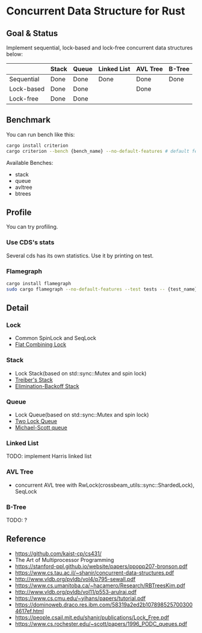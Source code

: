 # Concurrent Data Structure for Rust

## Goal & Status
Implement sequential, lock-based and lock-free concurrent data structures below:

|            | Stack | Queue | Linked List | AVL Tree | B-Tree |
|------------|-------|-------|-------------|----------|--------|
| Sequential | Done  | Done  |    Done     |   Done   |  Done  |
| Lock-based | Done  | Done  |             |   Done   |        |
| Lock-free  | Done  | Done  |             |          |        |

## Benchmark
You can run bench like this:
```bash
cargo install criterion
cargo criterion --bench {bench_name} --no-default-features # default feature has accumulating stats on available structure.
```

Available Benches:
- stack
- queue
- avltree
- btrees

## Profile
You can try profiling.

### Use CDS's stats
Several cds has its own statistics. Use it by printing on test.

### Flamegraph
```bash
cargo install flamegraph
sudo cargo flamegraph --no-default-features --test tests -- {test_name}
```

## Detail
### Lock
- Common SpinLock and SeqLock
- [Flat Combining Lock](https://people.csail.mit.edu/shanir/publications/Flat%20Combining%20SPAA%2010.pdf)

### Stack
- Lock Stack(based on std::sync::Mutex and spin lock)
- [Treiber's Stack](https://dominoweb.draco.res.ibm.com/58319a2ed2b1078985257003004617ef.html)
- [Elimination-Backoff Stack](https://people.csail.mit.edu/shanir/publications/Lock_Free.pdf)

### Queue
- Lock Queue(based on std::sync::Mutex and spin lock)
- [Two Lock Queue](https://www.cs.rochester.edu/~scott/papers/1996_PODC_queues.pdf)
- [Michael-Scott queue](https://www.cs.rochester.edu/~scott/papers/1996_PODC_queues.pdf)

### Linked List
TODO: implement Harris linked list

### AVL Tree
- concurrent AVL tree with RwLock(crossbeam_utils::sync::ShardedLock), SeqLock

### B-Tree
TODO: ?

## Reference
- https://github.com/kaist-cp/cs431/
- The Art of Multiprocessor Programming
- https://stanford-ppl.github.io/website/papers/ppopp207-bronson.pdf
- https://www.cs.tau.ac.il/~shanir/concurrent-data-structures.pdf
- http://www.vldb.org/pvldb/vol4/p795-sewall.pdf
- https://www.cs.umanitoba.ca/~hacamero/Research/RBTreesKim.pdf
- http://www.vldb.org/pvldb/vol11/p553-arulraj.pdf
- https://www.cs.cmu.edu/~yihans/papers/tutorial.pdf
- https://dominoweb.draco.res.ibm.com/58319a2ed2b1078985257003004617ef.html
- https://people.csail.mit.edu/shanir/publications/Lock_Free.pdf
- https://www.cs.rochester.edu/~scott/papers/1996_PODC_queues.pdf
